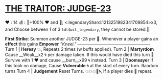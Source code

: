 # [__**THE TRAITOR: JUDGE-23**__](<https://www.youtube.com/watch?v=bMfvZmhqW0A&pp=ygUTZ29kIHNoYXR0ZXJpbmcgc3Rhcg%3D%3D>)
❤️ : 14
💰 : ||+100% ❤️ and 🔷; <:legendaryShard:1213251982341709854>x3, and Choose between 1 of 3 `tdt$wit_legendary`, they cannot be stored.||

**First Strike**: Summon another JUDGE-23 per 👥. Whenever a player gains an __effect__ this gains __Empower__
*"Kneel."*
—————————————————
Turn 1  | **Heresy** 💥, Repeats 2 times (w buffs applied).
Turn 2 | **Martyrdom** Cause __Weak__x2 🌀 per damage taken. If this would have died this turn 🔀 Survive with 1 ❤️ and cause __burn__x99 🌀 instead.
Turn 3 | **Doomsayer** If this took no damage, Cause __Vulnerable__ 🌀 at the start of every turn. Random turns
Turn 4 | **Judgement** Reset Turns. 💥💥💥🚫🌀, If a player dies 🔀 repeat.
